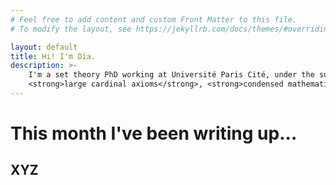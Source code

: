 ```yaml
---
# Feel free to add content and custom Front Matter to this file.
# To modify the layout, see https://jekyllrb.com/docs/themes/#overriding-theme-defaults

layout: default
title: Hi! I'm Dia.
description: >-
    I'm a set theory PhD working at Université Paris Cité, under the supervision of Prof Boban Veličković. My work deals with
    <strong>large cardinal axioms</strong>, <strong>condensed mathematics</strong>, <strong>topos theory</strong>, and failures of <strong>the axiom of choice</strong>. Nice to meet you!
---
```


# This month I've been writing up...

## XYZ
